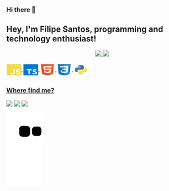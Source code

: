 ### Hi there 👋
## Hey, I'm Filipe Santos, programming and technology enthusiast!
<div align="center">
  <a href="https://github.com/FilipeDevSantos">
  <img height="180em" src="https://github-readme-stats.vercel.app/api?username=FilipeDevSantos&show_icons=true&theme=dark&include_all_commits=true&count_private=true"/>
  <img height="180em" src="https://github-readme-stats.vercel.app/api/top-langs/?username=FilipeDevSantos&layout=compact&langs_count=7&theme=dark"/>
</div>
<div style="display: inline_block"><br>
  <img align="center" alt="Rafa-Js" height="30" width="40" src="https://raw.githubusercontent.com/devicons/devicon/master/icons/javascript/javascript-plain.svg">
  <img align="center" alt="Rafa-Ts" height="30" width="40" src="https://raw.githubusercontent.com/devicons/devicon/master/icons/typescript/typescript-plain.svg">
  <img align="center" alt="Rafa-HTML" height="30" width="40" src="https://raw.githubusercontent.com/devicons/devicon/master/icons/html5/html5-original.svg">
  <img align="center" alt="Rafa-CSS" height="30" width="40" src="https://raw.githubusercontent.com/devicons/devicon/master/icons/css3/css3-original.svg">
  <img align="center" alt="Rafa-Python" height="30" width="40" src="https://raw.githubusercontent.com/devicons/devicon/master/icons/python/python-original.svg">
</div>
  
  ##
 ### Where find me?
<div>
  <a href="https://www.instagram.com/filipejs.java" target="_blank"><img src="https://img.shields.io/badge/-Instagram-%23E4405F?style=for-the-badge&logo=instagram&logoColor=white" target="_blank"></a>
  <a href="https://www.linkedin.com/in/filipe-santos-33860324b" target="_blank"><img src="https://img.shields.io/badge/-LinkedIn-%230077B5?style=for-the-badge&logo=linkedin&logoColor=white" target="_blank"></a>
  <a href="https://github.com/FilipeDevSantos" target="_blank"><img src="https://img.shields.io/badge/-GitHub-708090?style=for-the-badge&logo=github" target="_blank"></a>
 
  ![Snake animation](https://github.com/FilipeDevSantos/FilipeDevSantos/blob/output/github-contribution-grid-snake.svg)
 
</div>
